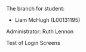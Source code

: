 

 The branch for student:
  - Liam McHugh (L00131195)

 Administrator: Ruth Lennon
 
Test of Login Screens 
